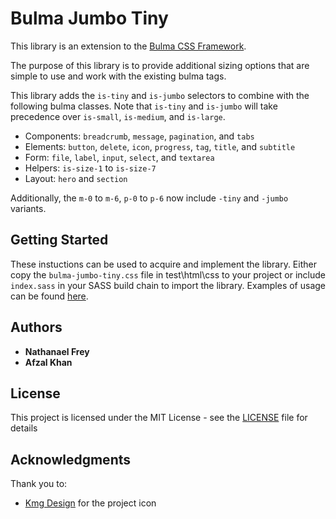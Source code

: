 # Bulma Jumbo Tiny

This library is an extension to the [Bulma CSS Framework](https://bulma.io). 

The purpose of this library is to provide additional sizing options that are simple to use and work with the existing bulma tags.

This library adds the `is-tiny` and `is-jumbo` selectors to combine with the following bulma classes. Note that `is-tiny` and `is-jumbo` will take precedence over `is-small`, `is-medium`, and `is-large`.

* Components: `breadcrumb`, `message`, `pagination`, and `tabs`
* Elements: `button`, `delete`, `icon`, `progress`, `tag`, `title`, and `subtitle`
* Form: `file`, `label`, `input`, `select`, and `textarea`
* Helpers: `is-size-1` to `is-size-7`
* Layout: `hero` and `section`

Additionally, the `m-0` to `m-6`, `p-0` to `p-6` now include `-tiny` and `-jumbo` variants.

## Getting Started

These instuctions can be used to acquire and implement the library. Either copy the `bulma-jumbo-tiny.css` file in test\html\css to your project or include `index.sass` in your SASS build chain to import the library. Examples of usage can be found [here](index.html).

## Authors

* **Nathanael Frey**
* **Afzal Khan**

## License

This project is licensed under the MIT License - see the [LICENSE](LICENSE) file for details

## Acknowledgments

Thank you to:

* [Kmg Design](https://www.iconfinder.com/kmgdesignid) for the project icon
